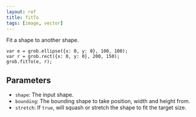 ```yaml
---
layout: ref
title: fitTo
tags: [image, vector]
---
```

Fit a shape to another shape.

    var e = grob.ellipse({x: 0, y: 0}, 100, 100);
    var r = grob.rect({x: 0, y: 0}, 200, 150);
    grob.fitTo(e, r);

## Parameters
- `shape`: The input shape.
- `bounding`: The bounding shape to take position, width and height from.
- `stretch`: If `true`, will squash or stretch the shape to fit the target size.
